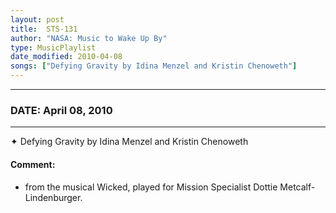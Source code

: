 ```yaml
---
layout: post
title:  STS-131
author: "NASA: Music to Wake Up By"
type: MusicPlaylist
date_modified: 2010-04-08
songs: ["Defying Gravity by Idina Menzel and Kristin Chenoweth"]
---
```


----
### DATE: April 08, 2010
----
✦ Defying Gravity by Idina Menzel and Kristin Chenoweth

#### Comment:
* from the musical Wicked, played for Mission Specialist Dottie Metcalf-Lindenburger.



<br/>
<center>
	<a target="_blank"
	   href="https://twitter.com/intent/tweet?hashtags=Space,NASA,Playlist,NASAWakeupCalls,SpaceProgram&text={{ page.author}}, '{{ page.songs.first }}' {{ page.title }}, {{ page.date | date: '%B %d, %Y' }}. {{ site.url }}{{ page.url }} @nasawakeupcalls">
	   <i class="fab fa-twitter" alt="Tweet this page" style="font-size: 1.3em;"></i>
	</a>
	&nbsp; 	<i class="fas fa-user-astronaut" style="font-size: 1.5em;"></i> &nbsp;
    <a type="amzn" search="'Defying Gravity by Idina Menzel and Kristin Chenoweth'" category="popular music">
        <i class="fab fa-amazon" style="font-size: 1.3em;"></i>
    </a>
</center>
